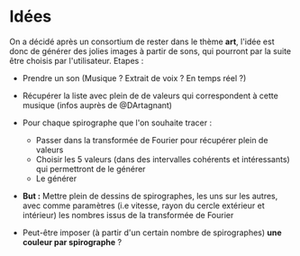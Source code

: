 # Idées

On a décidé après un consortium de rester dans le thème **art**, l'idée est donc de générer des jolies images à partir de sons, qui pourront par la suite être choisis par l'utilisateur.
Etapes :

- Prendre un son (Musique ? Extrait de voix ? En temps réel ?)
- Récupérer la liste avec plein de de valeurs qui correspondent à cette musique (infos auprès de @DArtagnant)
- Pour chaque spirographe que l'on souhaite tracer :
  - Passer dans la transformée de Fourier pour récupérer plein de valeurs
  - Choisir les 5 valeurs (dans des intervalles cohérents et intéressants) qui permettront de le générer
  - Le générer
- **But :** Mettre plein de dessins de spirographes, les uns sur les autres, avec comme paramètres (i.e vitesse, rayon du cercle extérieur et intérieur) les nombres issus de la transformée de Fourier

- Peut-être imposer (à partir d'un certain nombre de spirographes) **une couleur par spirographe** ?
